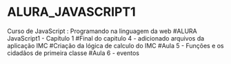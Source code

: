 # ALURA_JAVASCRIPT1
Curso de
JavaScript : Programando na linguagem da web
#ALURA JavaScript1 - Capítulo 1
#Final do capitulo 4 - adicionado arquivos da aplicação IMC
#Criação da lógica de calculo do IMC
#Aula 5 - Funções e os cidadãos de primeira classe
#Aula 6 - eventos

